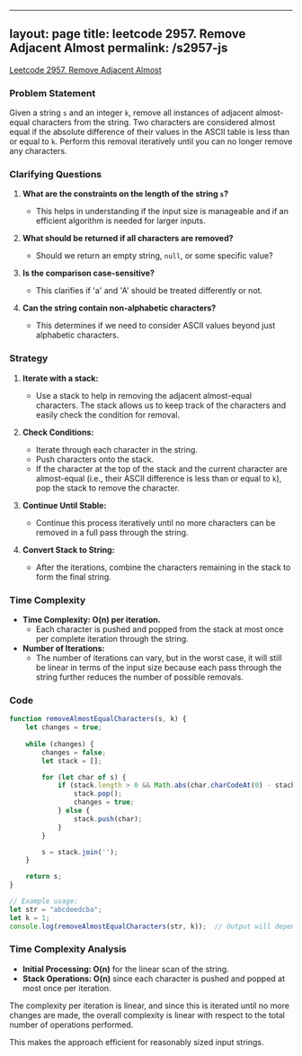 
---
layout: page
title: leetcode 2957. Remove Adjacent Almost
permalink: /s2957-js
---
[Leetcode 2957. Remove Adjacent Almost](https://algoadvance.github.io/algoadvance/l2957)
### Problem Statement

Given a string `s` and an integer `k`, remove all instances of adjacent almost-equal characters from the string. Two characters are considered almost equal if the absolute difference of their values in the ASCII table is less than or equal to `k`. Perform this removal iteratively until you can no longer remove any characters.

### Clarifying Questions

1. **What are the constraints on the length of the string `s`?**
   - This helps in understanding if the input size is manageable and if an efficient algorithm is needed for larger inputs.
   
2. **What should be returned if all characters are removed?**
   - Should we return an empty string, `null`, or some specific value?
   
3. **Is the comparison case-sensitive?**
   - This clarifies if 'a' and 'A' should be treated differently or not.
   
4. **Can the string contain non-alphabetic characters?**
   - This determines if we need to consider ASCII values beyond just alphabetic characters.

### Strategy

1. **Iterate with a stack:**
   - Use a stack to help in removing the adjacent almost-equal characters. The stack allows us to keep track of the characters and easily check the condition for removal.
   
2. **Check Conditions:**
   - Iterate through each character in the string.
   - Push characters onto the stack.
   - If the character at the top of the stack and the current character are almost-equal (i.e., their ASCII difference is less than or equal to `k`), pop the stack to remove the character.

3. **Continue Until Stable:**
   - Continue this process iteratively until no more characters can be removed in a full pass through the string.

4. **Convert Stack to String:**
   - After the iterations, combine the characters remaining in the stack to form the final string.

### Time Complexity

- **Time Complexity: O(n) per iteration.**
  - Each character is pushed and popped from the stack at most once per complete iteration through the string.
- **Number of Iterations:**
  - The number of iterations can vary, but in the worst case, it will still be linear in terms of the input size because each pass through the string further reduces the number of possible removals.

### Code
  
```javascript
function removeAlmostEqualCharacters(s, k) {
    let changes = true;
    
    while (changes) {
        changes = false;
        let stack = [];

        for (let char of s) {
            if (stack.length > 0 && Math.abs(char.charCodeAt(0) - stack[stack.length - 1].charCodeAt(0)) <= k) {
                stack.pop();
                changes = true;
            } else {
                stack.push(char);
            }
        }

        s = stack.join('');
    }

    return s;
}

// Example usage:
let str = "abcdeedcba";
let k = 1;
console.log(removeAlmostEqualCharacters(str, k));  // Output will depend on the example string.
```

### Time Complexity Analysis
- **Initial Processing: O(n)** for the linear scan of the string.
- **Stack Operations: O(n)** since each character is pushed and popped at most once per iteration.
  
The complexity per iteration is linear, and since this is iterated until no more changes are made, the overall complexity is linear with respect to the total number of operations performed.

This makes the approach efficient for reasonably sized input strings.